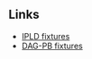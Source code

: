 ## Links
- [IPLD fixtures](https://github.com/ipld/codec-fixtures/tree/master/fixtures)
- [DAG-PB fixtures](https://ipld.io/specs/codecs/dag-pb/fixtures/cross-codec/#fixtures)